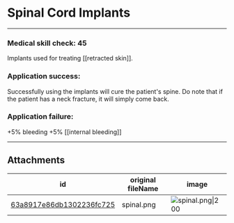 # Spinal Cord Implants

 

---

### Medical skill check: 45
Implants used for treating [[retracted skin]].

### Application success:
Successfully using the implants will cure the patient's spine. Do note that if the patient has a neck fracture, it will simply come back.

### Application failure:
+5% bleeding
+5% [[internal bleeding]]

---

## Attachments

id | original fileName | image
---|---|---
[63a8917e86db1302236fc725](63a8917e86db1302236fc725.png) | spinal.png | ![spinal.png\|200](63a8917e86db1302236fc725.png)